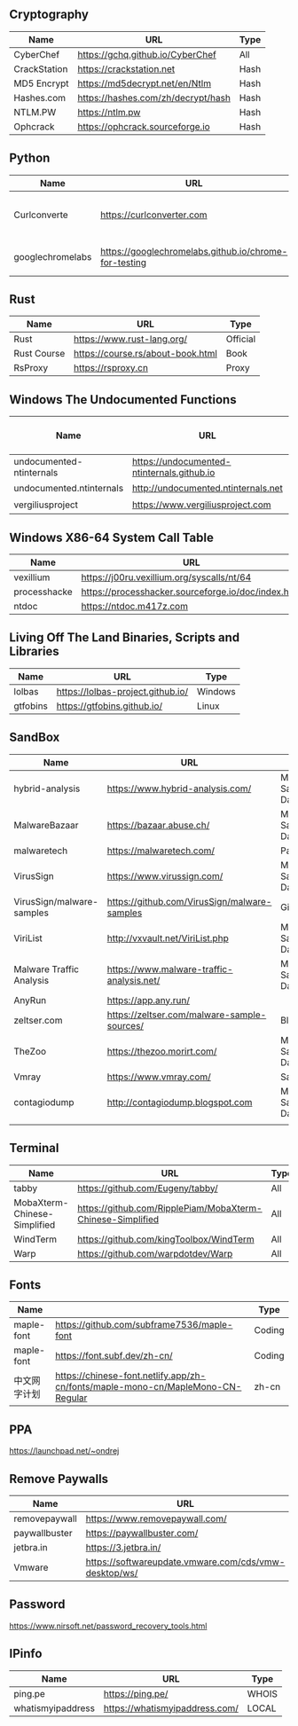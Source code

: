 ## Cryptography

| Name         | URL                                | Type |
| ------------ | ---------------------------------- | ---- |
| CyberChef    | https://gchq.github.io/CyberChef   | All  |
| CrackStation | https://crackstation.net           | Hash |
| MD5 Encrypt  | https://md5decrypt.net/en/Ntlm     | Hash |
| Hashes.com   | https://hashes.com/zh/decrypt/hash | Hash |
| NTLM.PW      | https://ntlm.pw                    | Hash |
| Ophcrack     | https://ophcrack.sourceforge.io    | Hash |

## Python

| Name             | URL                                                   | Usage                           |
| ---------------- | ----------------------------------------------------- | ------------------------------- |
| Curlconverte     | https://curlconverter.com                             | Convert curl commands to code   |
| googlechromelabs | https://googlechromelabs.github.io/chrome-for-testing | Chrome for Testing availability |

## Rust

| Name        | URL                               | Type     |
| ----------- | --------------------------------- | -------- |
| Rust        | https://www.rust-lang.org/        | Official |
| Rust Course | https://course.rs/about-book.html | Book     |
| RsProxy     | https://rsproxy.cn                | Proxy    |

## Windows The Undocumented Functions

| Name                     | URL                                        | Microsoft Windows NT/2000/XP/Win7 |
| ------------------------ | ------------------------------------------ | --------------------------------- |
| undocumented-ntinternals | https://undocumented-ntinternals.github.io | 内核函数参数查询                  |
| undocumented.ntinternals | http://undocumented.ntinternals.net        | 内核函数参数查询                  |
| vergiliusproject         | https://www.vergiliusproject.com           | 内核结构体查询                    |

## Windows X86-64 System Call Table

| Name         | URL                                                 | XP/2003/Vista/7/8/10/2022/11 |
| ------------ | --------------------------------------------------- | ---------------------------- |
| vexillium    | https://j00ru.vexillium.org/syscalls/nt/64          |                              |
| processhacke | https://processhacker.sourceforge.io/doc/index.html |                              |
| ntdoc        | https://ntdoc.m417z.com                             |                              |

## Living Off The Land Binaries, Scripts and Libraries

| Name     | URL                               | Type    |
| -------- | --------------------------------- | ------- |
| lolbas   | https://lolbas-project.github.io/ | Windows |
| gtfobins | https://gtfobins.github.io/       | Linux   |

## SandBox

| Name                      | URL                                          | Type                    |
| ------------------------- | -------------------------------------------- | ----------------------- |
| hybrid-analysis           | https://www.hybrid-analysis.com/             | Malware Sample Database |
| MalwareBazaar             | https://bazaar.abuse.ch/                     | Malware Sample Database |
| malwaretech               | https://malwaretech.com/                     | Papers                  |
| VirusSign                 | https://www.virussign.com/                   | Malware Sample Database |
| VirusSign/malware-samples | https://github.com/VirusSign/malware-samples | Github                  |
| ViriList                  | http://vxvault.net/ViriList.php              | Malware Sample Database |
| Malware Traffic Analysis  | https://www.malware-traffic-analysis.net/    | Malware Sample Database |
| AnyRun                    | https://app.any.run/                         |                         |
| zeltser.com               | https://zeltser.com/malware-sample-sources/  | Blogs                   |
| TheZoo                    | https://thezoo.morirt.com/                   | Malware Sample Database |
| Vmray                     | https://www.vmray.com/                       | Sandbox                 |
| contagiodump              | http://contagiodump.blogspot.com             | Malware Sample Database |
|                           |                                              |                         |

## Terminal

| Name                         | URL                                                        | Type |
| ---------------------------- | ---------------------------------------------------------- | ---- |
| tabby                        | https://github.com/Eugeny/tabby/                           | All  |
| MobaXterm-Chinese-Simplified | https://github.com/RipplePiam/MobaXterm-Chinese-Simplified | All  |
| WindTerm                     | https://github.com/kingToolbox/WindTerm                    | All  |
| Warp                         | https://github.com/warpdotdev/Warp                         | All  |

## Fonts

| Name         |                                                              | Type   |
| ------------ | ------------------------------------------------------------ | ------ |
| maple-font   | https://github.com/subframe7536/maple-font                   | Coding |
| maple-font   | https://font.subf.dev/zh-cn/                                 | Coding |
| 中文网字计划 | https://chinese-font.netlify.app/zh-cn/fonts/maple-mono-cn/MapleMono-CN-Regular | zh-cn  |

## PPA

https://launchpad.net/~ondrej

## Remove Paywalls

| Name          | URL                                                   | Type      |
| ------------- | ----------------------------------------------------- | --------- |
| removepaywall | https://www.removepaywall.com/                        | Articles  |
| paywallbuster | https://paywallbuster.com/                            | Paywalls  |
| jetbra.in     | https://3.jetbra.in/                                  | JetBrains |
| Vmware        | https://softwareupdate.vmware.com/cds/vmw-desktop/ws/ | VMware    |

## Password

https://www.nirsoft.net/password_recovery_tools.html

## IPinfo

| Name              | URL                            | Type  |
| ----------------- | ------------------------------ | ----- |
| ping.pe           | https://ping.pe/               | WHOIS |
| whatismyipaddress | https://whatismyipaddress.com/ | LOCAL |


